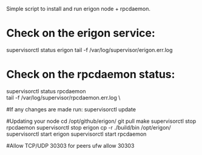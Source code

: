 Simple script to install and run erigon node + rpcdaemon.

# Check on the erigon service:
supervisorctl status erigon
tail -f /var/log/supervisor/erigon.err.log

# Check on the rpcdaemon status:
supervisorctl status rpcdaemon \
tail -f /var/log/supervisor/rpcdaemon.err.log \

#If any changes are made run:
supervisorctl update

#Updating your node
cd /opt/github/erigon/
git pull
make
supervisorctl stop rpcdaemon
supervisorctl stop erigon
cp -r ./build/bin /opt/erigon/
supervisorctl start erigon
supervisorctl start rpcdaemon

#Allow TCP/UDP 30303 for peers
ufw allow 30303



